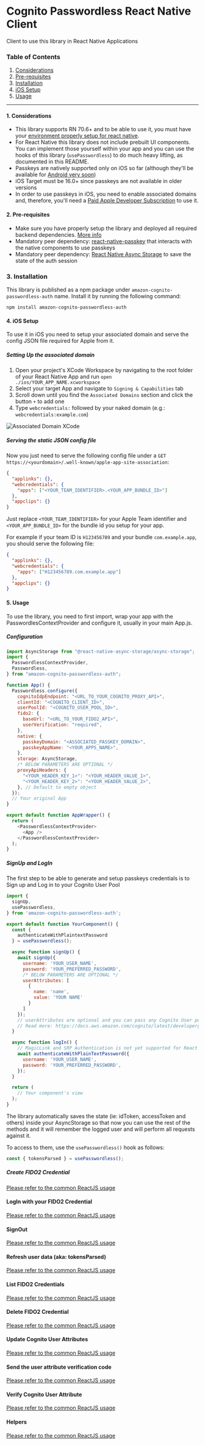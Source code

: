 # Cognito Passwordless React Native Client

Client to use this library in React Native Applications

### Table of Contents

1. [Considerations](#1.-considerations)
2. [Pre-requisites](#2.-pre-requisites)
3. [Installation](#3.-installation)
4. [iOS Setup](#4.-ios-setup)
5. [Usage](#5.-usage)

---

#### 1. Considerations

- This library supports RN 70.6+ and to be able to use it, you must have your [environment properly setup for react native](https://reactnative.dev/docs/environment-setup).
- For React Native this library does not include prebuilt UI components. You can implement those yourself within your app and you can use the hooks of this library (`usePasswordless`) to do much heavy lifting, as documented in this README.
- Passkeys are natively supported only on iOS so far (although they'll be available for [Android very soon](https://developers.google.com/identity/passkeys/faq))
- iOS Target must be 16.0+ since passkeys are not available in older versions
- In order to use passkeys in iOS, you need to enable associated domains and, therefore, you'll need a [Paid Apple Developer Subscription](https://developer.apple.com/support/compare-memberships/) to use it.

#### 2. Pre-requisites

- Make sure you have properly setup the library and deployed all required backend dependencies. [More info](../../README.md)
- Mandatory peer dependency: [react-native-passkey](https://github.com/f-23/react-native-passkey) that interacts with the native components to use passkeys
- Mandatory peer dependency: [React Native Async Storage](https://react-native-async-storage.github.io/async-storage/docs/install/) to save the state of the auth session

### 3. Installation

This library is published as a npm package under `amazon-cognito-passwordless-auth` name. Install it by running the following command:

```
npm install amazon-cognito-passwordless-auth
```

#### 4. iOS Setup

To use it in iOS you need to setup your associated domain and serve the config JSON file required for Apple from it.

##### Setting Up the associated domain

1. Open your project's XCode Workspace by navigating to the root folder of your React Native App and run `open ./ios/YOUR_APP_NAME.xcworkspace`
2. Select your target App and navigate to `Signing & Capabilities` tab
3. Scroll down until you find the `Associated Domains` section and click the button `+` to add one
4. Type `webcredentials:` followed by your naked domain (e.g.: `webcredentials:example.com`)

![Associated Domain XCode](./xcode-associated-domains.png)

##### Serving the static JSON config file

Now you just need to serve the following config file under a `GET https://<yourdomain>/.well-known/apple-app-site-association`:

```json
{
  "applinks": {},
  "webcredentials": {
    "apps": ["<YOUR_TEAM_IDENTIFIER>.<YOUR_APP_BUNDLE_ID>"]
  },
  "appclips": {}
}
```

Just replace `<YOUR_TEAM_IDENTIFIER>` for your Apple Team identifier and `<YOUR_APP_BUNDLE_ID>` for the bundle id you setup for your app.

For example if your team ID is `H123456789` and your bundle `com.example.app`, you should serve the following file:

```json
{
  "applinks": {},
  "webcredentials": {
    "apps": ["H123456789.com.example.app"]
  },
  "appclips": {}
}
```

#### 5. Usage

To use the library, you need to first import, wrap your app with the PasswordlesContextProvider and configure it, usually in your main App.js.

##### Configuration

```javascript
import AsyncStorage from "@react-native-async-storage/async-storage";
import {
  PasswordlessContextProvider,
  Passwordless,
} from "amazon-cognito-passwordless-auth";

function App() {
  Passwordless.configure({
    cognitoIdpEndpoint: "<URL_TO_YOUR_COGNITO_PROXY_API>",
    clientId: "<COGNITO_CLIENT_ID>",
    userPoolId: "<COGNITO_USER_POOL_ID>",
    fido2: {
      baseUrl: "<URL_TO_YOUR_FIDO2_API>",
      userVerification: "required",
    },
    native: {
      passkeyDomain: "<ASSOCIATED_PASSKEY_DOMAIN>",
      passkeyAppName: "<YOUR_APPS_NAME>",
    },
    storage: AsyncStorage,
    /* BELOW PARAMETERS ARE OPTIONAL */
    proxyApiHeaders: {
      "<YOUR_HEADER_KEY_1>": "<YOUR_HEADER_VALUE_1>",
      "<YOUR_HEADER_KEY_2>": "<YOUR_HEADER_VALUE_2>",
    }, // Default to empty object
  });
  // Your original App
}

export default function AppWrapper() {
  return (
    <PasswordlessContextProvider>
      <App />
    </PasswordlessContextProvider>
  );
}
```

##### SignUp and LogIn

The first step to be able to generate and setup passkeys credentials is to Sign up and Log in to your Cognito User Pool

```javascript
import {
  signUp,
  usePasswordless,
} from 'amazon-cognito-passwordless-auth';

export default function YourComponent() {
  const {
    authenticateWithPlaintextPassword
  } = usePasswordless();

  async function signUp() {
    await signUp({
      username: 'YOUR_USER_NAME',
      password: 'YOUR_PREFERRED_PASSWORD',
      /* BELOW PARAMETERS ARE OPTIONAL */
      userAttributes: [
        {
          name: 'name',
          value: 'YOUR NAME'
        }
      ]
    });
    // userAttributes are optional and you can pass any Cognito User pool attributes
    // Read more: https://docs.aws.amazon.com/cognito/latest/developerguide/user-pool-settings-attributes.html
  }

  async function logIn() {
    // MagicLink and SRP Authentication is not yet supported for React Native
    await authenticateWithPlainTextPassword({
      username: 'YOUR_USER_NAME',
      password: 'YOUR_PREFERRED_PASSWORD',
    });
  }

  return (
    // Your component's view
  );
}
```

The library automatically saves the state (ie: idToken, accessToken and others) inside your AsyncStorage so that now you can use the rest of the methods and it will remember the logged user and will perform all requests against it.

To access to them, use the `usePasswordless()` hook as follows:

```javascript
const { tokensParsed } = usePasswordless();
```

##### Create FIDO2 Credential

[Please refer to the common ReactJS usage](./README-REACT.md/#create-fido2-credential)

#### LogIn with your FIDO2 Credential

[Please refer to the common ReactJS usage](./README-REACT.md/#login-with-your-fido2-credential)

#### SignOut

[Please refer to the common ReactJS usage](./README-REACT.md/#signout)

#### Refresh user data (aka: tokensParsed)

[Please refer to the common ReactJS usage](./README-REACT.md/#refresh-user-data-aka-tokensparsed)

#### List FIDO2 Credentials

[Please refer to the common ReactJS usage](./README-REACT.md/#list-fido2-credentials)

#### Delete FIDO2 Credential

[Please refer to the common ReactJS usage](./README-REACT.md/#delete-fido2-credential)

#### Update Cognito User Attributes

[Please refer to the common ReactJS usage](./README-REACT.md/#update-cognito-user-attributes)

#### Send the user attribute verification code

[Please refer to the common ReactJS usage](./README-REACT.md/#send-the-user-attribute-verification-code)

#### Verify Cognito User Attribute

[Please refer to the common ReactJS usage](./README-REACT.md/#verify-cognito-user-attribute)

#### Helpers

[Please refer to the common ReactJS usage](./README-REACT.md/#helpers)
